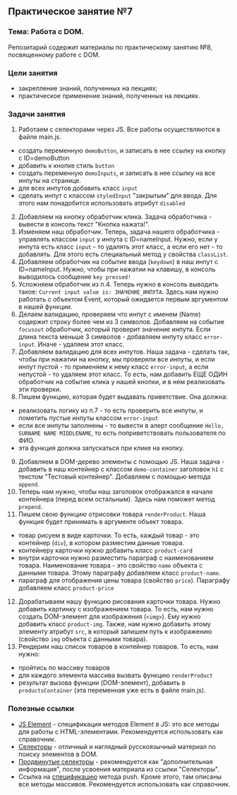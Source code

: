 ## Практическое занятие №7

### Тема: Работа с DOM.

Репозитарий содержит материалы по практическому занятию №8, посвященному работе с DOM.

### Цели занятия
- закрепление знаний, полученных на лекциях;
- практическое применение знаний, полученных на лекциях.

### Задачи занятия
1. Работаем с селекторами через JS. Все работы осуществляются в файле main.js.
 - создать переменную `demoButton`, и записать в нее ссылку на кнопку с ID=demoButton
 - добавить к кнопке стиль `button`
 - создать переменную `demoInputs`, и записать в нее ссылку на все инпуты на странице.
 - для всех инпутов добавить класс `input`
 - сделать инпут с классом `styledInput` "закрытым" для ввода. Для этого нам понадобится использовать атрибут `disabled`
2. Добавляем на кнопку обработчик клика. Задача обработчика - вывести в консоль текст "Кнопка нажата!".
3. Изменяем наш обработчик. Теперь, задача нашего обработчика - управлять классом `input` у инпута с ID=nameInput. Нужно, если у инпута есть класс `input` - то удалять этот класс, а если его нет - то добавлять. Для этого есть специальный метод у свойства `classList`.
4. Добавляем обработчик на событие ввода (`keydown`) в наш инпут с ID=nameInput. Нужно, чтобы при нажатии на клавишу, в консоль выводилось сообщение `key pressed!`
5. Усложняем обработчик из п.4. Теперь нужно в консоль выводить такое: `Current input value is: ЗНАЧЕНИЕ_ИНПУТА`. Здесь нам нужно работать с объектом Event, который ожидается первым аргументом в нашей функции.
6. Делаем валидацию, проверяем что инпут с именем (Name) содержит строку более чем из 3 символов. Добавляем на событие `focusout` обработчик, который проверит значение инпута. Если длина текста меньше 3 символов - добавляем инпуту класс `error-input`. Иначе - удаляем этот класс.
7. Добавляем валидацию для всех инпутов. Наша задача - сделать так, чтобы при нажатии на кнопку, мы проверяли все инпуты, и если инпут пустой - то применяем к нему класс `error-input`, а если непустой - то удаляем этот класс. То есть, нам добавить ЕЩЕ ОДИН обработчик на событие клика у нашей кнопки, и в нем реализовать эти проверки.
8. Пишем функцию, которая будет выдавать приветствие. Она должна:
 - реализовать логику из п.7 - то есть проверить все инпуты, и пометить пустые инпуты классом `error-input`
 - если все инпуты заполнены - то вывести в алерт сообщение `Hello, SURNAME NAME MIDDLENAME`, то есть поприветствовать пользователя по ФИО.
 - эта функция должна запускаться при клике на кнопку.
9. Добавляем в DOM-дерево элементы с помощью JS. Наша задача - добавить в наш контейнер с классом `demo-container` заголовок `h1` с текстом "Тестовый контейнер". Добавляем с помощью метода `append`.
10. Теперь нам нужно, чтобы наш заголовок отображался в начале контейнера (перед всем остальным). Здесь нам поможет метод `prepend`.
11. Пишем свою функцию отрисовки товара `renderProduct`. Наша функция будет принимать в аргументе объект товара.
 - товар рисуем в виде карточки. То есть, каждый товар - это контейнер (`div`), в котором разместим данные товара.
 - контейнеру карточки нужно добавить класс `product-card`
 - внутри карточки нужно разместить параграф с наименованием товара. Наименование товара - это свойство `name` объекта с данными товара. Этому параграфу добавляем класс `product-name`.
 - параграф для отображения цены товара (свойство `price`). Параграфу добавляем класс `product-price`
12. Дорабатываем нашу функцию рисования карточки товара. Нужно добавить картинку с изображением товара. То есть, нам нужно создать DOM-элемент для изображения (`<img>`). Ему нужно добавить класс `product-img`. Также, нам нужно добавить этому элементу атрибут `src`, в который запишем путь к изображению (свойство `img` объекта с данными товара).
13. Рендерим наш список товаров в контейнер товаров. То есть, нам нужно:
 - пройтись по массиву товаров
 - для каждого элемента массива вызвать функцию `renderProduct`
 - результат вызова функции (DOM-элемент), добавить в `productsContainer` (эта переменная уже есть в файле main.js).


### Полезные ссылки
 - [JS Element](https://developer.mozilla.org/en-US/docs/Web/API/Element) - спецификация методов Element в JS: это все методы для работы с HTML-элементами. Рекомендуется использовать как справочник.
 - [Селекторы](https://learn.javascript.ru/searching-elements-dom) - отличный и наглядный русскоязычный материал по поиску элементов в DOM.
 - [Продвинутые селекторы](https://learn.javascript.ru/css-selectors) - рекомендуется как "дополнительная информация", после усвоения материала из ссылки "Селекторы".
 - Ссылка на [спецификацию](https://developer.mozilla.org/en-US/docs/Web/JavaScript/Reference/Global_Objects/Array/push) метода push. Кроме этого, там описаны все методы массивов. Рекомендуется использовать как справочник.
